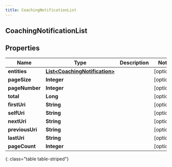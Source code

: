 ```yaml
---
title: CoachingNotificationList
---
```


## CoachingNotificationList

## Properties

| Name            | Type                                                                                 | Description | Notes      |
| --------------- | ------------------------------------------------------------------------------------ | ----------- | ---------- |
| **entities**    | <!----><!---->[**List&lt;CoachingNotification&gt;**](CoachingNotification.md)<!----> |             | [optional] |
| **pageSize**    | <!----><!---->**Integer**<!---->                                                     |             | [optional] |
| **pageNumber**  | <!----><!---->**Integer**<!---->                                                     |             | [optional] |
| **total**       | <!----><!---->**Long**<!---->                                                        |             | [optional] |
| **firstUri**    | <!----><!---->**String**<!---->                                                      |             | [optional] |
| **selfUri**     | <!----><!---->**String**<!---->                                                      |             | [optional] |
| **nextUri**     | <!----><!---->**String**<!---->                                                      |             | [optional] |
| **previousUri** | <!----><!---->**String**<!---->                                                      |             | [optional] |
| **lastUri**     | <!----><!---->**String**<!---->                                                      |             | [optional] |
| **pageCount**   | <!----><!---->**Integer**<!---->                                                     |             | [optional] |

{: class="table table-striped"}
